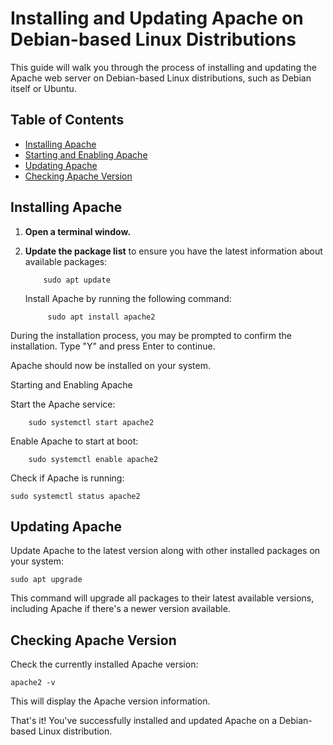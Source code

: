 # Installing and Updating Apache on Debian-based Linux Distributions

This guide will walk you through the process of installing and updating the Apache web server on Debian-based Linux distributions, such as Debian itself or Ubuntu.

## Table of Contents
- [Installing Apache](#installing-apache)
- [Starting and Enabling Apache](#starting-and-enabling-apache)
- [Updating Apache](#updating-apache)
- [Checking Apache Version](#checking-apache-version)

## Installing Apache

1. **Open a terminal window.**

2. **Update the package list** to ensure you have the latest information about available packages:
 
           sudo apt update

   Install Apache by running the following command:



            sudo apt install apache2

 During the installation process, you may be prompted to confirm the installation. Type "Y" and press Enter to continue.

 Apache should now be installed on your system.

Starting and Enabling Apache

  Start the Apache service:

 

        sudo systemctl start apache2

Enable Apache to start at boot:



        sudo systemctl enable apache2

Check if Apache is running:



    sudo systemctl status apache2

## Updating Apache

   Update Apache to the latest version along with other installed packages on your system:

 

    sudo apt upgrade
    
This command will upgrade all packages to their latest available versions, including Apache if there's a newer version available.

## Checking Apache Version

Check the currently installed Apache version:


    apache2 -v

 This will display the Apache version information.

That's it! You've successfully installed and updated Apache on a Debian-based Linux distribution.


